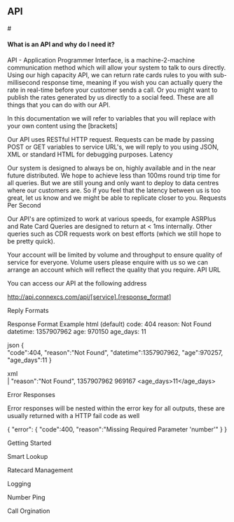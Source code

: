<h2>API</h2>

#<h4>What is an API and why do I need it?</h4>

API - Application Programmer Interface, is a machine-2-machine communication method which will allow your system to talk to ours directly. Using our high capacity API, we can return rate cards rules to you with sub-millisecond response time, meaning if you wish you can actually query the rate in real-time before your customer sends a call. Or you might want to publish the rates generated by us directly to a social feed. These are all things that you can do with our API.

In this documentation we will refer to variables that you will replace with your own content using the [brackets]

Our API uses RESTful HTTP request. Requests can be made by passing POST or GET variables to service URL's, we will reply to you using JSON, XML or standard HTML for debugging purposes.
Latency

Our system is designed to always be on, highly available and in the near future distributed. We hope to achieve less than 100ms round trip time for all queries. But we are still young and only want to deploy to data centres where our customers are. So if you feel that the latency between us is too great, let us know and we might be able to replicate closer to you.
Requests Per Second

Our API's are optimized to work at various speeds, for example ASRPlus and Rate Card Queries are designed to return at < 1ms internally. Other queries such as CDR requests work on best efforts (which we still hope to be pretty quick).

Your account will be limited by volume and throughput to ensure quality of service for everyone. Volume users please enquire with us so we can arrange an account which will reflect the quality that you require.
API URL

You can access our API at the following address

http://api.connexcs.com/api/[service].[response_format] </code>

Reply Formats

Response Format       Example
html (default) 
                      code:                     404
                      reason:                   Not Found
                      datetime:                 1357907962
                      age:                      970150
                      age_days:                 11


json
                      {                        
                      "code":404,
                      "reason":"Not Found",
                      "datetime":1357907962,
                      "age":970257,
                      "age_days":11
                      }

xml
                       <?xml version="1.0"?>                        
                       <asrplus>|
                       "reason":"Not Found",
                       <datetime>1357907962</datetime>
                       <age>969167</age>
                       <age_days>11</age_days>
                       </asrplus>

Error Responses

Error responses will be nested within the error key for all outputs, these are usually returned with a HTTP fail code as well

{
"error": {
"code":400,
"reason":"Missing Required Parameter 'number'"
}
}

Getting Started

Smart Lookup

Ratecard Management

Logging

Number Ping

Call Orgination
